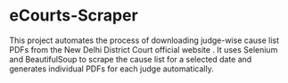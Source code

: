 # eCourts-Scraper
This project automates the process of downloading judge-wise cause list PDFs from the New Delhi District Court official website . It uses Selenium and BeautifulSoup to scrape the cause list for a selected date and generates individual PDFs for each judge automatically.

